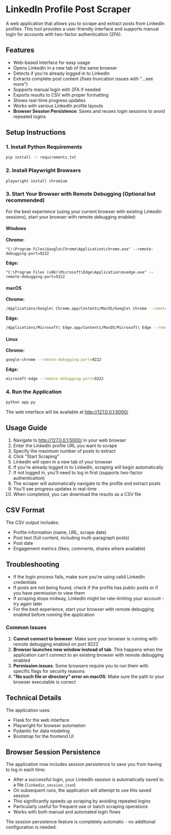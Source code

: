 # LinkedIn Profile Post Scraper

A web application that allows you to scrape and extract posts from LinkedIn profiles. This tool provides a user-friendly interface and supports manual login for accounts with two-factor authentication (2FA).

## Features

- Web-based interface for easy usage
- Opens LinkedIn in a new tab of the same browser
- Detects if you're already logged in to LinkedIn
- Extracts complete post content (fixes truncation issues with "...see more")
- Supports manual login with 2FA if needed
- Exports results to CSV with proper formatting
- Shows real-time progress updates
- Works with various LinkedIn profile layouts
- **Browser Session Persistence**: Saves and reuses login sessions to avoid repeated logins

## Setup Instructions

### 1. Install Python Requirements

```bash
pip install -r requirements.txt
```

### 2. Install Playwright Browsers

```bash
playwright install chromium
```

### 3. Start Your Browser with Remote Debugging (Optional but recommended)

For the best experience (using your current browser with existing LinkedIn sessions), start your browser with remote debugging enabled:

#### Windows

**Chrome:**

```
"C:\Program Files\Google\Chrome\Application\chrome.exe" --remote-debugging-port=9222
```

**Edge:**

```
"C:\Program Files (x86)\Microsoft\Edge\Application\msedge.exe" --remote-debugging-port=9222
```

#### macOS

**Chrome:**

```bash
/Applications/Google\ Chrome.app/Contents/MacOS/Google\ Chrome --remote-debugging-port=9222
```

**Edge:**

```bash
/Applications/Microsoft\ Edge.app/Contents/MacOS/Microsoft\ Edge --remote-debugging-port=9222
```

#### Linux

**Chrome:**

```bash
google-chrome --remote-debugging-port=9222
```

**Edge:**

```bash
microsoft-edge --remote-debugging-port=9222
```

### 4. Run the Application

```bash
python app.py
```

The web interface will be available at http://127.0.0.1:5000/

## Usage Guide

1. Navigate to http://127.0.0.1:5000/ in your web browser
2. Enter the LinkedIn profile URL you want to scrape
3. Specify the maximum number of posts to extract
4. Click "Start Scraping"
5. LinkedIn will open in a new tab of your browser
6. If you're already logged in to LinkedIn, scraping will begin automatically
7. If not logged in, you'll need to log in first (supports two-factor authentication)
8. The scraper will automatically navigate to the profile and extract posts
9. You'll see progress updates in real-time
10. When completed, you can download the results as a CSV file

## CSV Format

The CSV output includes:

- Profile information (name, URL, scrape date)
- Post text (full content, including multi-paragraph posts)
- Post date
- Engagement metrics (likes, comments, shares where available)

## Troubleshooting

- If the login process fails, make sure you're using valid LinkedIn credentials
- If posts are not being found, check if the profile has public posts or if you have permission to view them
- If scraping stops midway, LinkedIn might be rate-limiting your account - try again later
- For the best experience, start your browser with remote debugging enabled before running the application

### Common Issues

1. **Cannot connect to browser**: Make sure your browser is running with remote debugging enabled on port 9222
2. **Browser launches new window instead of tab**: This happens when the application can't connect to an existing browser with remote debugging enabled
3. **Permission issues**: Some browsers require you to run them with specific flags for security reasons
4. **"No such file or directory" error on macOS**: Make sure the path to your browser executable is correct

## Technical Details

The application uses:

- Flask for the web interface
- Playwright for browser automation
- Pydantic for data modeling
- Bootstrap for the frontend UI

## Browser Session Persistence

The application now includes session persistence to save you from having to log in each time:

- After a successful login, your LinkedIn session is automatically saved to a file (`linkedin_session.json`)
- On subsequent runs, the application will attempt to use this saved session
- This significantly speeds up scraping by avoiding repeated logins
- Particularly useful for frequent use or batch scraping operations
- Works with both manual and automated login flows

The session persistence feature is completely automatic - no additional configuration is needed.
